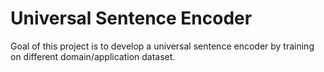 # Universal Sentence Encoder

Goal of this project is to develop a universal sentence encoder by training on different domain/application dataset.